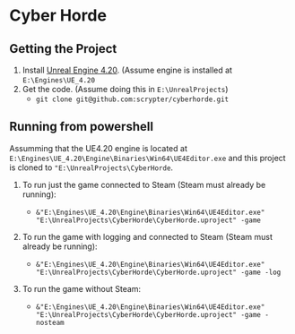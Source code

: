 # Cyber Horde

## Getting the Project
1) Install [Unreal Engine 4.20](https://www.unrealengine.com/en-US/download).  (Assume engine is installed at `E:\Engines\UE_4.20`  
2) Get the code.  (Assume doing this in `E:\UnrealProjects`)  
   - `git clone git@github.com:scrypter/cyberhorde.git`

## Running from powershell  
Assumming that the UE4.20 engine is located at `E:\Engines\UE_4.20\Engine\Binaries\Win64\UE4Editor.exe` and this project is cloned to `"E:\UnrealProjects\CyberHorde`.  

1) To run just the game connected to Steam (Steam must already be running):  
    - `&"E:\Engines\UE_4.20\Engine\Binaries\Win64\UE4Editor.exe" "E:\UnrealProjects\CyberHorde\CyberHorde.uproject" -game`  

2) To run the game with logging and connected to Steam (Steam must already be running):
	- `&"E:\Engines\UE_4.20\Engine\Binaries\Win64\UE4Editor.exe" "E:\UnrealProjects\CyberHorde\CyberHorde.uproject" -game -log`  

3) To run the game without Steam:
	- `&"E:\Engines\UE_4.20\Engine\Binaries\Win64\UE4Editor.exe" "E:\UnrealProjects\CyberHorde\CyberHorde.uproject" -game -nosteam`
